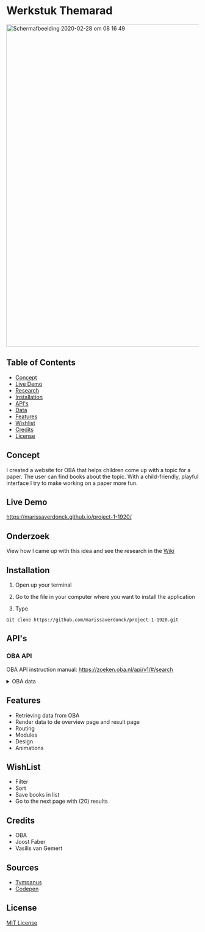# Werkstuk Themarad

<img width="842" alt="Schermafbeelding 2020-02-28 om 08 16 49" src="https://user-images.githubusercontent.com/43657951/76067203-4a50e900-5f8f-11ea-8deb-bccee7a4657b.jpg">


## Table of Contents
* [Concept](#Concept)
* [Live Demo](#Live-Demo)
* [Research](#Research)
* [Installation](#Installation)
* [API's](#API's)
* [Data](#Data)
* [Features](#Features)
* [Wishlist](#Wishlist)
* [Credits](#Credits)
* [License](#License)

## Concept
I created a website for OBA that helps children come up with a topic for a paper. The user can find books about the topic. With a child-friendly, playful interface I try to make working on a paper more fun.

## Live Demo
https://marissaverdonck.github.io/project-1-1920/

## Onderzoek
View how I came up with this idea and see the research in the [Wiki](https://github.com/marissaverdonck/project-1-1920/wiki)

## Installation
1. Open up your terminal

2. Go to the file in your computer where you want to install the application

3. Type
```
Git clone https://github.com/marissaverdonck/project-1-1920.git
```

## API's 
### OBA API
OBA API instruction manual: https://zoeken.oba.nl/api/v1/#/search


<details>
    <summary>OBA data</summary>

<img width="524" alt="Schermafbeelding 2020-03-06 om 09 57 44" src="https://user-images.githubusercontent.com/43657951/76068177-f941f480-5f90-11ea-82a5-a6ea635976ea.png">

</details>

## Features
* Retrieving data from OBA
* Render data to de overview page and result page
* Routing
* Modules
* Design
* Animations

## WishList
* Filter
* Sort
* Save books in list
* Go to the next page with (20) results

## Credits
* OBA
* Joost Faber
* Vasilis van Gemert

## Sources
* [Tympanus](https://tympanus.net/codrops/2013/08/09/building-a-circular-navigation-with-css-transforms/)
* [Codepen](http://creative-punch.net/2014/02/making-animated-radial-menu-css3-javascript/)

## License
[MIT License](https://github.com/marissaverdonck/project-1-1920/blob/master/license)


